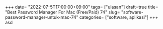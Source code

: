 +++
date= "2022-07-5T17:00:00+09:00"
tags= ["ulasan"]
draft=true
title= "Best Password Manager For Mac (Free/Paid)        74"
slug= "software-password-manager-untuk-mac-74"
categories= ["software, aplikasi"]
+++
asd
